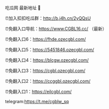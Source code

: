 吃瓜网 最新地址 👋 

⏰加入扣扣吃瓜群：http://b.j4h.cn/2yQQsU

⏰免翻入口导航：https://www.CGBL16.cc/  （最新）

⏰免翻入口6：https://fhde.ozecgbl.com/

⏰免翻入口5：https://5451846.ozecgbl.com/

⏰免翻入口4：https://blcgw.ozecgbl.com/

⏰免翻入口3：https://cgbl.ozecgbl.com/

⏰免翻入口2：https://ccggbl.ozecgbl.com/

⏰免翻入口1：https://eilcgbl.com/

telegram:https://t.me/cgblw_sq


